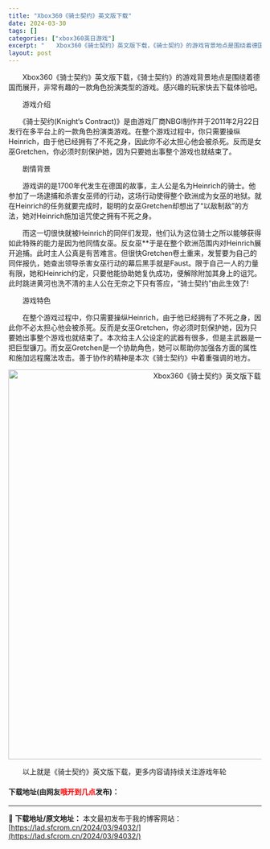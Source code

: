 ```yaml
---
title: "Xbox360《骑士契约》英文版下载"
date: 2024-03-30
tags: []
categories: ["xbox360英日游戏"]
excerpt: "　　Xbox360《骑士契约》英文版下载，《骑士契约》的游戏背景地点是围绕着德国而展开，非常有趣的一款角色扮演类型的游戏。感兴趣的玩家快去下载体验吧。 　　游戏介绍 　　《骑士契约(Knight&lsquo;s Contract)》是由游戏厂商NBGI制作并于2011年2月22日发行在多平台上的一款&hellip;"
layout: post
---
```


 <p>　　Xbox360《骑士契约》英文版下载，《骑士契约》的游戏背景地点是围绕着德国而展开，非常有趣的一款角色扮演类型的游戏。感兴趣的玩家快去下载体验吧。</p> <p>　　游戏介绍</p> <p>　　《骑士契约(Knight&lsquo;s Contract)》是由游戏厂商NBGI制作并于2011年2月22日发行在多平台上的一款角色扮演类游戏。在整个游戏过程中，你只需要操纵Heinrich，由于他已经拥有了不死之身，因此你不必太担心他会被杀死。反而是女巫Gretchen，你必须时刻保护她，因为只要她出事整个游戏也就结束了。</p> <p>　　剧情背景</p> <p>　　游戏讲的是1700年代发生在德国的故事，主人公是名为Heinrich的骑士。他参加了一场逮捕和杀害女巫师的行动，这场行动使得整个欧洲成为女巫的地狱。就在Heinrich的任务就要完成时，聪明的女巫Gretchen却想出了&ldquo;以敌制敌&rdquo;的方法，她对Heinrich施加诅咒使之拥有不死之身。</p> <p>　　而这一切很快就被Heinrich的同伴们发现，他们认为这位骑士之所以能够获得如此特殊的能力是因为他同情女巫。反女巫**于是在整个欧洲范围内对Heinrich展开追捕。此时主人公真是有苦难言。但很快Gretchen卷土重来，发誓要为自己的同伴报仇，她查出领导杀害女巫行动的幕后黑手就是Faust。限于自己一人的力量有限，她和Heinrich约定，只要他能协助她复仇成功，便解除附加其身上的诅咒。此时跳进黄河也洗不清的主人公在无奈之下只有答应，&ldquo;骑士契约&rdquo;由此生效了!</p> <p>　　游戏特色</p> <p>　　在整个游戏过程中，你只需要操纵Heinrich，由于他已经拥有了不死之身，因此你不必太担心他会被杀死。反而是女巫Gretchen，你必须时刻保护她，因为只要她出事整个游戏也就结束了。本次给主人公设定的武器有很多，但是主武器是一把巨型镰刀。而女巫Gretchen是一个协助角色，她可以帮助你加强各方面的属性和施加远程魔法攻击。善于协作的精神是本次《骑士契约》中着重强调的地方。</p> <p align="center"><img align="" border="0" src="https://lad.sfcrom.cn/wp-content/uploads/2024/03/20240330_6607d42c7abb0.jpg" width="775" alt="Xbox360《骑士契约》英文版下载" /></p> <p>　　以上就是《骑士契约》英文版下载，更多内容请持续关注游戏年轮</p> <p><h4>下载地址(由网友<font color="red">哦开到几点</font>发布)：</h4></p> 

---
📖 **下载地址/原文地址：** 本文最初发布于我的博客网站：[https://lad.sfcrom.cn/2024/03/94032/](https://lad.sfcrom.cn/2024/03/94032/)
